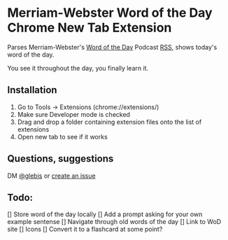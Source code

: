 # Merriam-Webster Word of the Day Chrome New Tab Extension

Parses Merriam-Webster's [Word of the Day](http://www.merriam-webster.com/word-of-the-day/) Podcast [RSS](http://www.merriam-webster.com/word/index.xml), shows today's word of the day. 

You see it throughout the day, you finally learn it.

## Installation

1. Go to Tools → Extensions (chrome://extensions/)
2. Make sure Developer mode is checked
3. Drag and drop a folder containing extension files onto the list of extensions
4. Open new tab to see if it works

## Questions, suggestions

DM [@glebis](https://twitter.com/glebis) or [create an issue](https://github.com/glebis/word-of-the-day-chrome-new-tab/issues)


## Todo:

[] Store word of the day locally
[] Add a prompt asking for your own example sentense
[] Navigate through old words of the day
[] Link to WoD site
[] Icons
[] Convert it to a flashcard at some point?